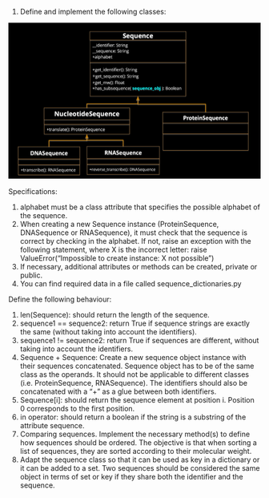 1) Define and
implement the
following classes:

![alt text](./desc.png)

Specifications:

1. alphabet must be a class attribute that specifies the possible
alphabet of the sequence.
2. When creating a new Sequence instance (ProteinSequence,
DNASequence or RNASequence), it must check that the sequence
is correct by checking in the alphabet. If not, raise an exception
with the following statement, where X is the incorrect letter:
raise ValueError(“Impossible to create instance: X not
possible”)
3. If necessary, additional attributes or methods can be created,
private or public.
4. You can find required data in a file called
sequence_dictionaries.py

Define the following behaviour:
1) len(Sequence): should return the length of the sequence.
2) sequence1 == sequence2: return True if sequence strings are exactly the
same (without taking into account the identifiers).
3) sequence1 != sequence2: return True if sequences are different, without
taking into account the identifiers.
4) Sequence + Sequence: Create a new sequence object instance with their
sequences concatenated. Sequence object has to be of the same class as the
operands. It should not be applicable to different classes (i.e. ProteinSequence,
RNASequence). The identifiers should also be concatenated with a “+” as a glue
between both identifiers.
5) Sequence[i]: should return the sequence element at position i. Position 0
corresponds to the first position.
6) in operator: should return a boolean if the string is a substring of the attribute
sequence.
7) Comparing sequences. Implement the necessary method(s) to define how
sequences should be ordered. The objective is that when sorting a list of
sequences, they are sorted according to their molecular weight.
8) Adapt the sequence class so that it can be used as key in a dictionary or it can be
added to a set. Two sequences should be considered the same object in terms of
set or key if they share both the identifier and the sequence.
